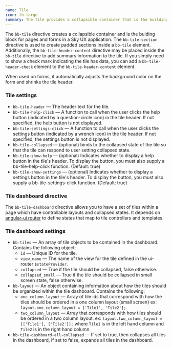 ```yaml
---
name: Tile
icon: th-large
summary: The tile provides a collapsible container that is the building block for pages and forms in Sky UX applications.
---
```


The `bb-tile` directive creates a collapsible container and is the bulding block for pages and forms in a Sky UX application. The `bb-tile-section` directive is used to create padded sections inside a `bb-tile` element. Additionally, the `bb-tile-header-content` directive may be placed inside the `bb-tile` directive to add summary information to the tile. If you simply need to show a check mark indicating the tile has data, you can add a `bb-tile-header-check` element to the `bb-tile-header-content` element.

When used on forms, it automatically adjusts the background color on the form and shrinks the tile header.

### Tile settings ###

 - `bb-tile-header` &mdash; The header text for the tile.
 - `bb-tile-help-click` &mdash; A function to call when the user clicks the help button (indicated by a question-circle icon) in the tile header. If not specified, the help button is not displayed.
 - `bb-tile-settings-click` &mdash; A function to call when the user clicks the settings button (indicated by a wrench icon) in the tile header. If not specified, the settings button is not displayed.
 - `bb-tile-collapsed` &mdash; (optional) binds to the collapsed state of the tile so that the tile can respond to user setting collapsed state.
 - `bb-tile-show-help` &mdash; (optional) Indicates whether to display a help button in the tile's header. To display the button, you must also supply a bb-tile-help-click function. (Default: true)
 - `bb-tile-show-settings` &mdash; (optional) Indicates whether to display a settings button in the tile's header. To display the button, you must also supply a bb-tile-settings-click function. (Default: true)

### Tile dashboard directive ###

The `bb-tile-dashboard` directive allows you to have a set of tiles within a page which have controllable layouts and collapsed states. It depends on [angular-ui router](https://github.com/angular-ui/ui-router/wiki) to define states that map to tile controllers and templates.

### Tile dashboard settings ###

- `bb-tiles` &mdash; An array of tile objects to be contained in the dashboard. Contains the following object:
    - `id` &mdash; Unique ID for the tile.
    - `view_name` &mdash; The name of the view for the tile defined in the ui-router `$stateProvider`.
    - `collapsed` &mdash; True if the tile should be collapsed, false otherwise.
    - `collapsed_small` &mdash; True if the tile should be collapsed in small screen state, false otherwise.
- `bb-layout` &mdash; An object containing information about how the tiles should be organized within the tile dashboard. Contains the following:
    - `one_column_layout` &mdash; Array of tile ids that correspond with how the tiles should be ordered in a one column layout (small screen) ex: `layout.one_column_layout = ['Tile1', 'Tile2'];`.
    - `two_column_layout` &mdash; Array that corresponds with how tiles should be ordered in a two column layout. ex: `layout.two_column_layout = [['Tile1'], ['Tile2']];` where `Tile1` is in the left hand column and `Tile2` is in the right hand column.
- `bb-tile-dashboard-all-collapsed` &mdash; If set to true, then collapses all tiles in the dashboard, if set to false, expands all tiles in the dashboard.